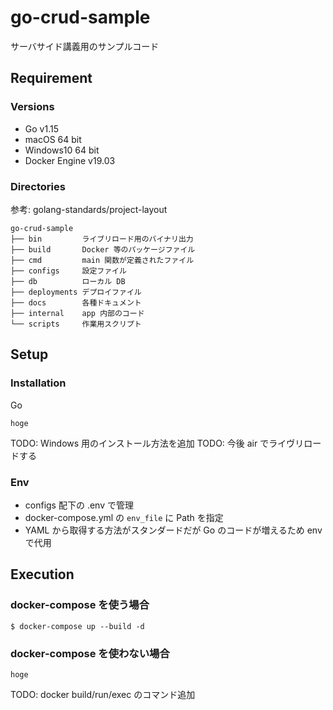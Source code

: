 # go-crud-sample

サーバサイド講義用のサンプルコード

## Requirement

### Versions

- Go v1.15  
- macOS 64 bit  
- Windows10 64 bit  
- Docker Engine v19.03  

### Directories

参考: golang-standards/project-layout

```shell
go-crud-sample
├── bin         ライブリロード用のバイナリ出力
├── build       Docker 等のパッケージファイル
├── cmd         main 関数が定義されたファイル
├── configs     設定ファイル
├── db          ローカル DB
├── deployments デプロイファイル
├── docs        各種ドキュメント
├── internal    app 内部のコード
└── scripts     作業用スクリプト
```

## Setup

### Installation

Go

`hoge`

TODO: Windows 用のインストール方法を追加
TODO: 今後 air でライヴリロードする

### Env

- configs 配下の .env で管理
- docker-compose.yml の `env_file` に Path を指定
- YAML から取得する方法がスタンダードだが Go のコードが増えるため env で代用

## Execution

### docker-compose を使う場合

`$ docker-compose up --build -d`

### docker-compose を使わない場合

`hoge`

TODO: docker build/run/exec のコマンド追加
